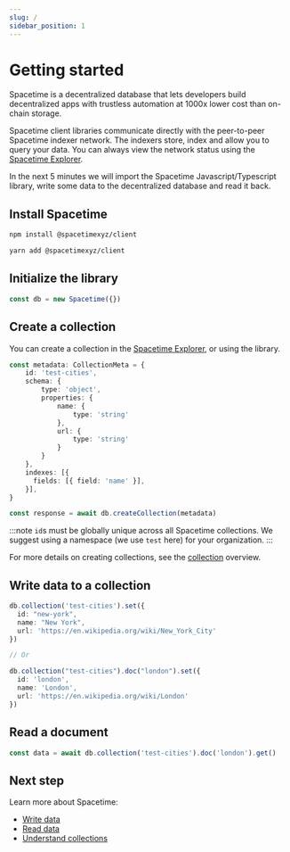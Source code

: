```yaml
---
slug: /
sidebar_position: 1
---
```


# Getting started

Spacetime is a decentralized database that lets developers build decentralized apps with trustless automation at 1000x lower cost than on-chain storage.

Spacetime client libraries communicate directly with the peer-to-peer Spacetime indexer network. The indexers store, index and allow you to query your data. You can always view the network status using the [Spacetime Explorer](https://explorer.testnet.spacetime.xyz).

In the next 5 minutes we will import the Spacetime Javascript/Typescript library, write some data to the decentralized database and read it back.

## Install Spacetime

```bash
npm install @spacetimexyz/client
```
```bash
yarn add @spacetimexyz/client
```

## Initialize the library

```ts
const db = new Spacetime({})
```

## Create a collection

You can create a collection in the [Spacetime Explorer](https://explorer.testnet.spacetime.xyz), or using the library.

```ts
const metadata: CollectionMeta = {
    id: 'test-cities',
    schema: {
        type: 'object',
        properties: {
            name: {
                type: 'string'
            },
            url: {
                type: 'string'
            }
        }
    },
    indexes: [{
      fields: [{ field: 'name' }],
    }],
}

const response = await db.createCollection(metadata)
```

:::note
`id`s must be globally unique across all Spacetime collections. We suggest using a namespace (we use `test` here) for your organization.
:::

For more details on creating collections, see the [collection](/collections) overview.


## Write data to a collection

```ts
db.collection('test-cities').set({ 
  id: "new-york",
  name: "New York",
  url: 'https://en.wikipedia.org/wiki/New_York_City'
})

// Or

db.collection("test-cities").doc("london").set({ 
  id: 'london',
  name: 'London',
  url: 'https://en.wikipedia.org/wiki/London'
})
```

## Read a document

```ts
const data = await db.collection('test-cities').doc('london').get()
```

## Next step

Learn more about Spacetime:

* [Write data](/write)
* [Read data](/read)
* [Understand collections](/read)